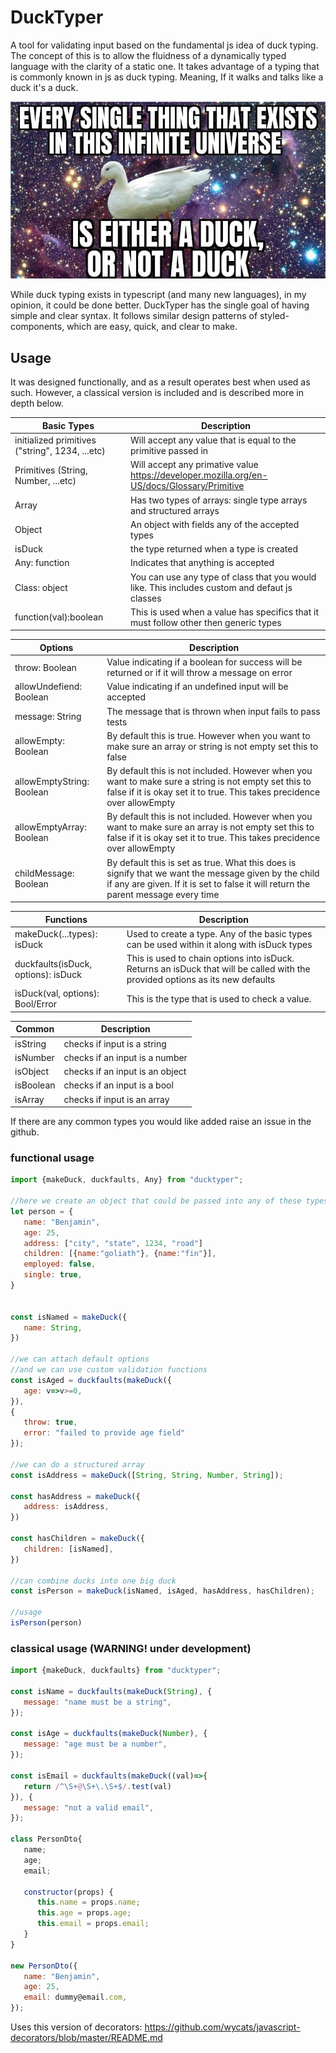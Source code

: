 # DuckTyper
A tool for validating input based on the fundamental js idea of duck typing. The concept of this is to allow the fluidness of a dynamically typed language with the clarity of a static one. It takes advantage of a typing that is commonly known in js as duck typing. Meaning, If it walks and talks like a duck it's a duck.
<br/>

<p align="center">
  <img src="https://github.com/lewibs/ducktyper/blob/main/images/duckornot.jpg?raw=true" alt="duck image"/>
</p>

 
While duck typing exists in typescript (and many new languages), in my opinion, it could be done better. DuckTyper has the single goal of having simple and clear syntax. It follows similar design patterns of styled-components, which are easy, quick, and clear to make.
<br/>
 
## Usage
It was designed functionally, and as a result operates best when used as such. However, a classical version is included and is described more in depth below.
<br/>
 
| Basic Types | Description |
| -------------- | ----------- |
| initialized primitives ("string", 1234, ...etc) | Will accept any value that is equal to the primitive passed in |
| Primitives (String, Number, ...etc) | Will accept any primative value https://developer.mozilla.org/en-US/docs/Glossary/Primitive |
| Array | Has two types of arrays: single type arrays and structured arrays |
| Object | An object with fields any of the accepted types |
| isDuck | the type returned when a type is created |
| Any: function | Indicates that anything is accepted |
| Class: object | You can use any type of class that you would like. This includes custom and defaut js classes |
| function(val):boolean | This is used when a value has specifics that it must follow other then generic types |  

| Options | Description |
| ------- | ----------- |
| throw: Boolean | Value indicating if a boolean for success will be returned or if it will throw a message on error |
| allowUndefiend: Boolean | Value indicating if an undefined input will be accepted |
| message: String | The message that is thrown when input fails to pass tests |
| allowEmpty: Boolean | By default this is true. However when you want to make sure an array or string is not empty set this to false |
| allowEmptyString: Boolean | By default this is not included. However when you want to make sure a string is not empty set this to false if it is okay set it to true. This takes precidence over allowEmpty |
| allowEmptyArray: Boolean | By default this is not included. However when you want to make sure an array is not empty set this to false if it is okay set it to true. This takes precidence over allowEmpty |
| childMessage: Boolean | By default this is set as true. What this does is signify that we want the message given by the child if any are given. If it is set to false it will return the parent message every time |  

| Functions | Description |
| --------- | ----------- |
| makeDuck(...types): isDuck | Used to create a type. Any of the basic types can be used within it along with isDuck types |
| duckfaults(isDuck, options): isDuck | This is used to chain options into isDuck. Returns an isDuck that will be called with the provided options as its new defaults |
| isDuck(val, options): Bool/Error | This is the type that is used to check a value. |  
  
| Common | Description |
| --------- | ----------- |
| isString | checks if input is a string |
| isNumber | checks if an input is a number | 
| isObject | checks if an input is an object |
| isBoolean | checks if an input is a bool |
| isArray | checks if input is an array |

If there are any common types you would like added raise an issue in the github.

### functional usage
 
```javascript
import {makeDuck, duckfaults, Any} from "ducktyper";
 
//here we create an object that could be passed into any of these types
let person = {
   name: "Benjamin",
   age: 25,
   address: ["city", "state", 1234, "road"]
   children: [{name:"goliath"}, {name:"fin"}],
   employed: false,
   single: true,
}
 
 
const isNamed = makeDuck({
   name: String,
})
 
//we can attach default options
//and we can use custom validation functions
const isAged = duckfaults(makeDuck({
   age: v=>v>=0,
}),
{
   throw: true,
   error: "failed to provide age field"
});
 
//we can do a structured array
const isAddress = makeDuck([String, String, Number, String]);
 
const hasAddress = makeDuck({
   address: isAddress,
})
 
const hasChildren = makeDuck({
   children: [isNamed],
})
 
//can combine ducks into one big duck
const isPerson = makeDuck(isNamed, isAged, hasAddress, hasChildren);
 
//usage
isPerson(person)
```

### classical usage (WARNING! under development)

```javascript
import {makeDuck, duckfaults} from "ducktyper";
 
const isName = duckfaults(makeDuck(String), {
   message: "name must be a string",
});

const isAge = duckfaults(makeDuck(Number), {
   message: "age must be a number",
});

const isEmail = duckfaults(makeDuck((val)=>{
   return /^\S+@\S+\.\S+$/.test(val)
}), {
   message: "not a valid email",
});

class PersonDto{
   name;
   age;
   email;

   constructor(props) {
      this.name = props.name;
      this.age = props.age;
      this.email = props.email;
   }
}

new PersonDto({
   name: "Benjamin",
   age: 25,
   email: dummy@email.com,
});
```




Uses this version of decorators: https://github.com/wycats/javascript-decorators/blob/master/README.md